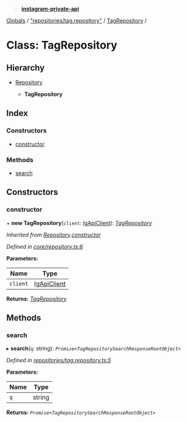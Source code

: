 > **[instagram-private-api](../README.md)**

[Globals](../README.md) / ["repositories/tag.repository"](../modules/_repositories_tag_repository_.md) / [TagRepository](_repositories_tag_repository_.tagrepository.md) /

# Class: TagRepository

## Hierarchy

* [Repository](_core_repository_.repository.md)

  * **TagRepository**

## Index

### Constructors

* [constructor](_repositories_tag_repository_.tagrepository.md#constructor)

### Methods

* [search](_repositories_tag_repository_.tagrepository.md#search)

## Constructors

###  constructor

\+ **new TagRepository**(`client`: [IgApiClient](_core_client_.igapiclient.md)): *[TagRepository](_repositories_tag_repository_.tagrepository.md)*

*Inherited from [Repository](_core_repository_.repository.md).[constructor](_core_repository_.repository.md#constructor)*

*Defined in [core/repository.ts:6](https://github.com/dilame/instagram-private-api/blob/01eb399/src/core/repository.ts#L6)*

**Parameters:**

Name | Type |
------ | ------ |
`client` | [IgApiClient](_core_client_.igapiclient.md) |

**Returns:** *[TagRepository](_repositories_tag_repository_.tagrepository.md)*

## Methods

###  search

▸ **search**(`q`: string): *`Promise<TagRepositorySearchResponseRootObject>`*

*Defined in [repositories/tag.repository.ts:5](https://github.com/dilame/instagram-private-api/blob/01eb399/src/repositories/tag.repository.ts#L5)*

**Parameters:**

Name | Type |
------ | ------ |
`q` | string |

**Returns:** *`Promise<TagRepositorySearchResponseRootObject>`*